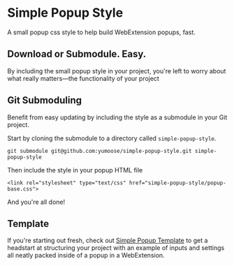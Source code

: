 # Simple Popup Style
A small popup css style to help build WebExtension popups, fast.

## Download or Submodule. Easy.
By including the small popup style in your project, you're left to worry about what really matters—the functionality of your project

## Git Submoduling
Benefit from easy updating by including the style as a submodule in your Git project.

Start by cloning the submodule to a directory called `simple-popup-style`.
```
git submodule git@github.com:yumoose/simple-popup-style.git simple-popup-style
```

Then include the style in your popup HTML file
```
<link rel="stylesheet" type="text/css" href="simple-popup-style/popup-base.css">
```

And you're all done!

## Template
If you're starting out fresh, check out [Simple Popup Template](https://https://github.com/yumoose/simple-popup-template) to get a headstart at structuring your project with an example of inputs and settings all neatly packed inside of a popup in a WebExtension.
